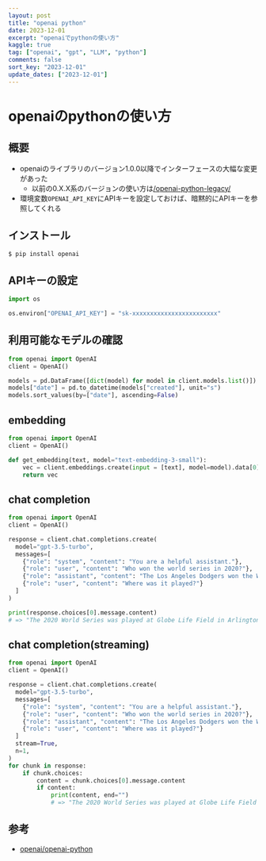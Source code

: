 ```yaml
---
layout: post
title: "openai python" 
date: 2023-12-01
excerpt: "openaiでpythonの使い方"
kaggle: true
tag: ["openai", "gpt", "LLM", "python"]
comments: false
sort_key: "2023-12-01"
update_dates: ["2023-12-01"]
---
```


# openaiのpythonの使い方

## 概要
 - openaiのライブラリのバージョン1.0.0以降でインターフェースの大幅な変更があった
   - 以前の0.X.X系のバージョンの使い方は[/openai-python-legacy/](/openai-python-legacy/)
 - 環境変数`OPENAI_API_KEY`にAPIキーを設定しておけば、暗黙的にAPIキーを参照してくれる

## インストール

```console
$ pip install openai
```

## APIキーの設定

```python
import os

os.environ["OPENAI_API_KEY"] = "sk-xxxxxxxxxxxxxxxxxxxxxxxx"
```

## 利用可能なモデルの確認

```python
from openai import OpenAI
client = OpenAI()

models = pd.DataFrame([dict(model) for model in client.models.list()])
models["date"] = pd.to_datetime(models["created"], unit="s")
models.sort_values(by=["date"], ascending=False)
```

## embedding

```python
from openai import OpenAI
client = OpenAI()

def get_embedding(text, model="text-embedding-3-small"):
    vec = client.embeddings.create(input = [text], model=model).data[0].embedding
    return vec
```

## chat completion

```python
from openai import OpenAI
client = OpenAI()

response = client.chat.completions.create(
  model="gpt-3.5-turbo",
  messages=[
    {"role": "system", "content": "You are a helpful assistant."},
    {"role": "user", "content": "Who won the world series in 2020?"},
    {"role": "assistant", "content": "The Los Angeles Dodgers won the World Series in 2020."},
    {"role": "user", "content": "Where was it played?"}
  ]
)

print(response.choices[0].message.content)
# => "The 2020 World Series was played at Globe Life Field in Arlington, Texas."
```

## chat completion(streaming)

```python
from openai import OpenAI
client = OpenAI()

response = client.chat.completions.create(
  model="gpt-3.5-turbo",
  messages=[
    {"role": "system", "content": "You are a helpful assistant."},
    {"role": "user", "content": "Who won the world series in 2020?"},
    {"role": "assistant", "content": "The Los Angeles Dodgers won the World Series in 2020."},
    {"role": "user", "content": "Where was it played?"}
  ]
  stream=True,
  n=1,
)
for chunk in response:
    if chunk.choices:
        content = chunk.choices[0].message.content 
        if content:
            print(content, end="")
            # => "The 2020 World Series was played at Globe Life Field in Arlington, Texas."
```

## 参考
 - [openai/openai-python](https://github.com/openai/openai-python/)
